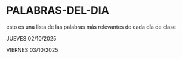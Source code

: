 # PALABRAS-DEL-DIA
esto es una lista de las palabras más relevantes de cada día de clase

JUEVES 02/10/2025

VIERNES 03/10/2025
